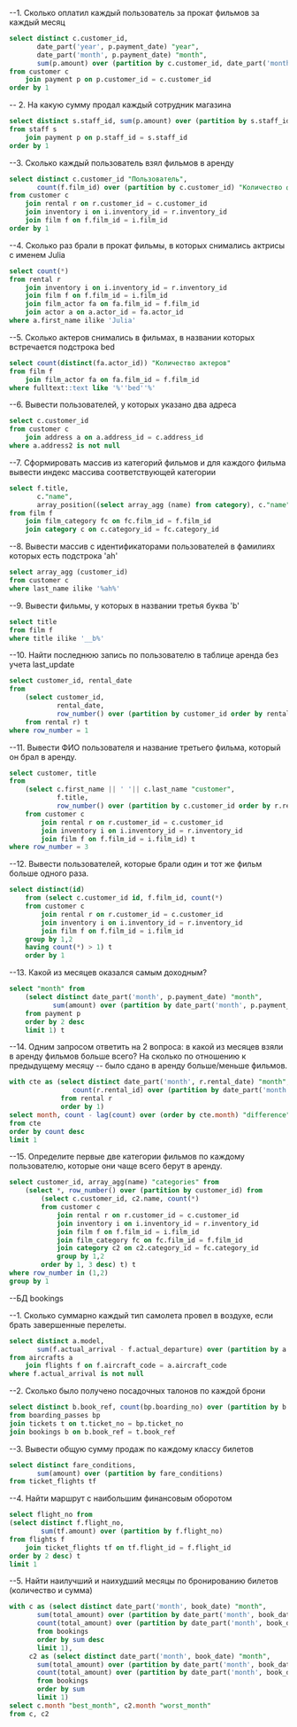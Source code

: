 --1. Сколько оплатил каждый пользователь за прокат фильмов за каждый месяц
```sql
select distinct c.customer_id,
	   date_part('year', p.payment_date) "year",
	   date_part('month', p.payment_date) "month", 
	   sum(p.amount) over (partition by c.customer_id, date_part('month', p.payment_date))
from customer c
	join payment p on p.customer_id = c.customer_id
order by 1
```

-- 2. На какую сумму продал каждый сотрудник магазина
```sql
select distinct s.staff_id, sum(p.amount) over (partition by s.staff_id)
from staff s
	join payment p on p.staff_id = s.staff_id
order by 1
```

--3. Сколько каждый пользователь взял фильмов в аренду
```sql
select distinct c.customer_id "Пользователь",
	   count(f.film_id) over (partition by c.customer_id) "Количество фильмов"
from customer c
	join rental r on r.customer_id = c.customer_id
	join inventory i on i.inventory_id = r.inventory_id
	join film f on f.film_id = i.film_id
order by 1
```

--4. Сколько раз брали в прокат фильмы, в которых снимались актрисы с именем Julia
```sql
select count(*)
from rental r
	join inventory i on i.inventory_id = r.inventory_id 
	join film f on f.film_id = i.film_id
	join film_actor fa on fa.film_id = f.film_id
	join actor a on a.actor_id = fa.actor_id
where a.first_name ilike 'Julia'
```

--5. Сколько актеров снимались в фильмах, в названии которых встречается подстрока bed
```sql
select count(distinct(fa.actor_id)) "Количество актеров"
from film f
	join film_actor fa on fa.film_id = f.film_id
where fulltext::text like '%''bed''%'
```

--6. Вывести пользователей, у которых указано два адреса
```sql
select c.customer_id
from customer c 
	join address a on a.address_id = c.address_id
where a.address2 is not null
```

--7. Сформировать массив из категорий фильмов и для каждого фильма вывести индекс массива соответствующей категории
```sql
select f.title,
       c."name",
       array_position((select array_agg (name) from category), c."name")
from film f 
	join film_category fc on fc.film_id = f.film_id
	join category c on c.category_id = fc.category_id
```

--8. Вывести массив с идентификаторами пользователей в фамилиях которых есть подстрока 'ah'
```sql
select array_agg (customer_id)
from customer c
where last_name ilike '%ah%'
```

--9. Вывести фильмы, у которых в названии третья буква 'b'
```sql
select title
from film f
where title ilike '__b%'
```

--10. Найти последнюю запись по пользователю в таблице аренда без учета last_update
```sql
select customer_id, rental_date
from
	(select customer_id,
		    rental_date,
		    row_number() over (partition by customer_id order by rental_date desc) 
	from rental r) t
where row_number = 1
```

--11. Вывести ФИО пользователя и название третьего фильма, который он брал в аренду.
```sql
select customer, title
from
	(select c.first_name || ' '|| c.last_name "customer",
		    f.title,
		    row_number() over (partition by c.customer_id order by r.rental_date)
	from customer c 
		join rental r on r.customer_id = c.customer_id
		join inventory i on i.inventory_id = r.inventory_id
		join film f on f.film_id = i.film_id) t 
where row_number = 3
```

--12. Вывести пользователей, которые брали один и тот же фильм больше одного раза.
```sql
select distinct(id)
	from (select c.customer_id id, f.film_id, count(*) 
	from customer c
		join rental r on r.customer_id = c.customer_id
		join inventory i on i.inventory_id = r.inventory_id
		join film f on f.film_id = i.film_id
	group by 1,2
	having count(*) > 1) t
	order by 1
```

--13. Какой из месяцев оказался самым доходным?
```sql
select "month" from
	(select distinct date_part('month', p.payment_date) "month",
		   sum(amount) over (partition by date_part('month', p.payment_date))
	from payment p
	order by 2 desc
	limit 1) t
```	

--14. Одним запросом ответить на 2 вопроса: в какой из месяцев взяли в аренду фильмов больше всего? На сколько по отношению к предыдущему месяцу
-- было сдано в аренду больше/меньше фильмов.
```sql
with cte as (select distinct date_part('month', r.rental_date) "month",
	   		    count(r.rental_id) over (partition by date_part('month', r.rental_date))
			 from rental r
			 order by 1)
select month, count - lag(count) over (order by cte.month) "difference"
from cte
order by count desc 
limit 1
```


--15. Определите первые две категории фильмов по каждому пользователю, которые они чаще всего берут в аренду.
```sql
select customer_id, array_agg(name) "categories" from
	(select *, row_number() over (partition by customer_id) from 
		(select c.customer_id, c2.name, count(*)
		from customer c 
			join rental r on r.customer_id = c.customer_id
			join inventory i on i.inventory_id = r.inventory_id
			join film f on f.film_id = i.film_id 
			join film_category fc on fc.film_id = f.film_id
			join category c2 on c2.category_id = fc.category_id
			group by 1,2
		order by 1, 3 desc) t) t
where row_number in (1,2)
group by 1
```


--БД bookings

--1. Сколько суммарно каждый тип самолета провел в воздухе, если брать завершенные перелеты.
```sql
select distinct a.model,
	   sum(f.actual_arrival - f.actual_departure) over (partition by a.model) "sum_duration"
from aircrafts a
	join flights f on f.aircraft_code = a.aircraft_code
where f.actual_arrival is not null
```

--2. Сколько было получено посадочных талонов по каждой брони
```sql
select distinct b.book_ref, count(bp.boarding_no) over (partition by b.book_ref)
from boarding_passes bp
join tickets t on t.ticket_no = bp.ticket_no
join bookings b on b.book_ref = t.book_ref
```

--3. Вывести общую сумму продаж по каждому классу билетов
```sql
select distinct fare_conditions,
	   sum(amount) over (partition by fare_conditions)
from ticket_flights tf
```

--4. Найти маршрут с наибольшим финансовым оборотом
```sql
select flight_no from
(select distinct f.flight_no,
	    sum(tf.amount) over (partition by f.flight_no)
from flights f 
	join ticket_flights tf on tf.flight_id = f.flight_id
order by 2 desc) t
limit 1
```

--5. Найти наилучший и наихудший месяцы по бронированию билетов (количество и сумма)
```sql
with c as (select distinct date_part('month', book_date) "month",
	   sum(total_amount) over (partition by date_part('month', book_date)),
	   count(total_amount) over (partition by date_part('month', book_date))
	   from bookings
	   order by sum desc
	   limit 1),
	 c2 as (select distinct date_part('month', book_date) "month",
	   sum(total_amount) over (partition by date_part('month', book_date)),
	   count(total_amount) over (partition by date_part('month', book_date))
	   from bookings
	   order by sum
	   limit 1)
select c.month "best_month", c2.month "worst_month"
from c, c2
```
